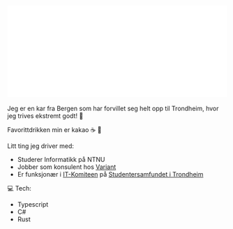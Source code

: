 [![](https://raw.githubusercontent.com/trulshj/trulshj/master/hilsen.svg)](https://itk.samfundet.no/)

Jeg er en kar fra Bergen som har forvillet seg helt opp til Trondheim, hvor jeg trives ekstremt godt! :bug:

Favorittdrikken min er kakao :coffee: :chocolate_bar:

Litt ting jeg driver med:

- Studerer Informatikk på NTNU
- Jobber som konsulent hos [Variant](https://www.variant.no/)
- Er funksjonær i [IT-Komiteen](https://itk.samfundet.no/) på [Studentersamfundet i Trondheim](https://samfundet.no/)

💻 Tech:

- Typescript
- C#
- Rust

